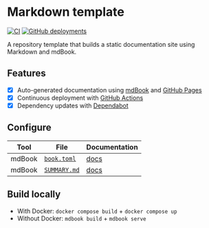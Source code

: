 # Markdown template
[![CI](https://img.shields.io/github/actions/workflow/status/neoncitylights/mdbook/.github/workflows/ci.yml?style=flat-square)](https://github.com/neoncitylights/mdbook/actions/workflows/ci.yml)
[![GitHub deployments](https://img.shields.io/github/deployments/neoncitylights/mdbook/github-pages?label=docs&style=flat-square)](https://neoncitylights.github.io/mdbook/)

A repository template that builds a static documentation site using Markdown and mdBook.

## Features
- [x] Auto-generated documentation using [mdBook](https://github.com/rust-lang/mdBook) and [GitHub Pages](https://docs.github.com/en/pages)
- [x] Continuous deployment with [GitHub Actions](https://github.com/features/actions)
- [x] Dependency updates with [Dependabot](https://github.com/dependabot)

## Configure
| Tool              | File                                                     | Documentation                                                              |
| ----------------- | -------------------------------------------------------- | -------------------------------------------------------------------------- |
| mdBook            | [`book.toml`](./book.toml)                               | [docs](https://rust-lang.github.io/mdBook/format/configuration/index.html) |
| mdBook            | [`SUMMARY.md`](./src/SUMMARY.md)                         | [docs](https://rust-lang.github.io/mdBook/format/summary.html)             |

## Build locally
- With Docker: `docker compose build` + `docker compose up`
- Without Docker: `mdbook build` + `mdbook serve`
